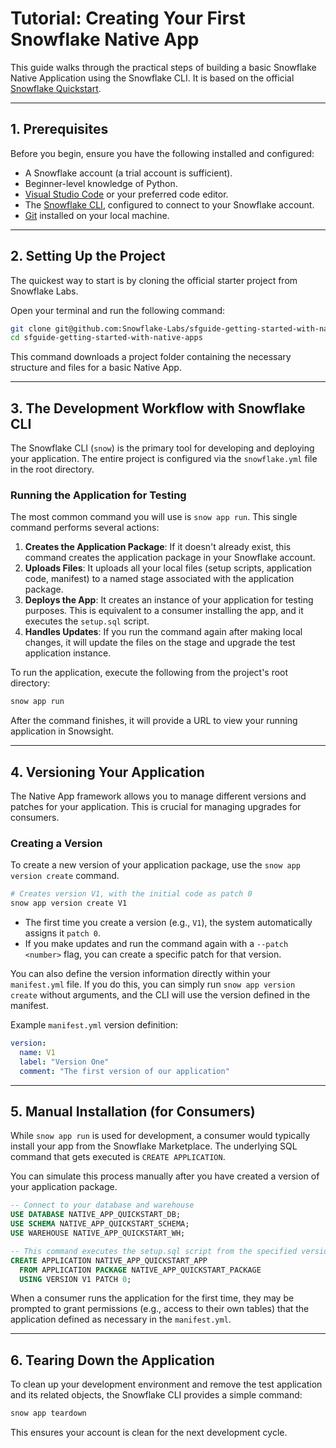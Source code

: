# Tutorial: Creating Your First Snowflake Native App

This guide walks through the practical steps of building a basic Snowflake Native Application using the Snowflake CLI. It is based on the official [Snowflake Quickstart](https://quickstarts.snowflake.com/guide/getting_started_with_native_apps/).

---

## 1. Prerequisites

Before you begin, ensure you have the following installed and configured:

*   A Snowflake account (a trial account is sufficient).
*   Beginner-level knowledge of Python.
*   [Visual Studio Code](https://code.visualstudio.com/) or your preferred code editor.
*   The [Snowflake CLI](https://docs.snowflake.com/en/user-guide/snowcli-install-config), configured to connect to your Snowflake account.
*   [Git](https://git-scm.com/book/en/v2/Getting-Started-Installing-Git) installed on your local machine.

---

## 2. Setting Up the Project

The quickest way to start is by cloning the official starter project from Snowflake Labs.

Open your terminal and run the following command:

```bash
git clone git@github.com:Snowflake-Labs/sfguide-getting-started-with-native-apps.git
cd sfguide-getting-started-with-native-apps
```

This command downloads a project folder containing the necessary structure and files for a basic Native App.

---

## 3. The Development Workflow with Snowflake CLI

The Snowflake CLI (`snow`) is the primary tool for developing and deploying your application. The entire project is configured via the `snowflake.yml` file in the root directory.

### Running the Application for Testing

The most common command you will use is `snow app run`. This single command performs several actions:

1.  **Creates the Application Package**: If it doesn't already exist, this command creates the application package in your Snowflake account.
2.  **Uploads Files**: It uploads all your local files (setup scripts, application code, manifest) to a named stage associated with the application package.
3.  **Deploys the App**: It creates an instance of your application for testing purposes. This is equivalent to a consumer installing the app, and it executes the `setup.sql` script.
4.  **Handles Updates**: If you run the command again after making local changes, it will update the files on the stage and upgrade the test application instance.

To run the application, execute the following from the project's root directory:

```bash
snow app run
```

After the command finishes, it will provide a URL to view your running application in Snowsight.

---

## 4. Versioning Your Application

The Native App framework allows you to manage different versions and patches for your application. This is crucial for managing upgrades for consumers.

### Creating a Version

To create a new version of your application package, use the `snow app version create` command.

```bash
# Creates version V1, with the initial code as patch 0
snow app version create V1
```

-   The first time you create a version (e.g., `V1`), the system automatically assigns it `patch 0`.
-   If you make updates and run the command again with a `--patch <number>` flag, you can create a specific patch for that version.

You can also define the version information directly within your `manifest.yml` file. If you do this, you can simply run `snow app version create` without arguments, and the CLI will use the version defined in the manifest.

Example `manifest.yml` version definition:

```yaml
version:
  name: V1
  label: "Version One"
  comment: "The first version of our application"
```

---

## 5. Manual Installation (for Consumers)

While `snow app run` is used for development, a consumer would typically install your app from the Snowflake Marketplace. The underlying SQL command that gets executed is `CREATE APPLICATION`.

You can simulate this process manually after you have created a version of your application package.

```sql
-- Connect to your database and warehouse
USE DATABASE NATIVE_APP_QUICKSTART_DB;
USE SCHEMA NATIVE_APP_QUICKSTART_SCHEMA;
USE WAREHOUSE NATIVE_APP_QUICKSTART_WH;

-- This command executes the setup.sql script from the specified version
CREATE APPLICATION NATIVE_APP_QUICKSTART_APP
  FROM APPLICATION PACKAGE NATIVE_APP_QUICKSTART_PACKAGE
  USING VERSION V1 PATCH 0;
```

When a consumer runs the application for the first time, they may be prompted to grant permissions (e.g., access to their own tables) that the application defined as necessary in the `manifest.yml`.

---

## 6. Tearing Down the Application

To clean up your development environment and remove the test application and its related objects, the Snowflake CLI provides a simple command:

```bash
snow app teardown
```

This ensures your account is clean for the next development cycle. 